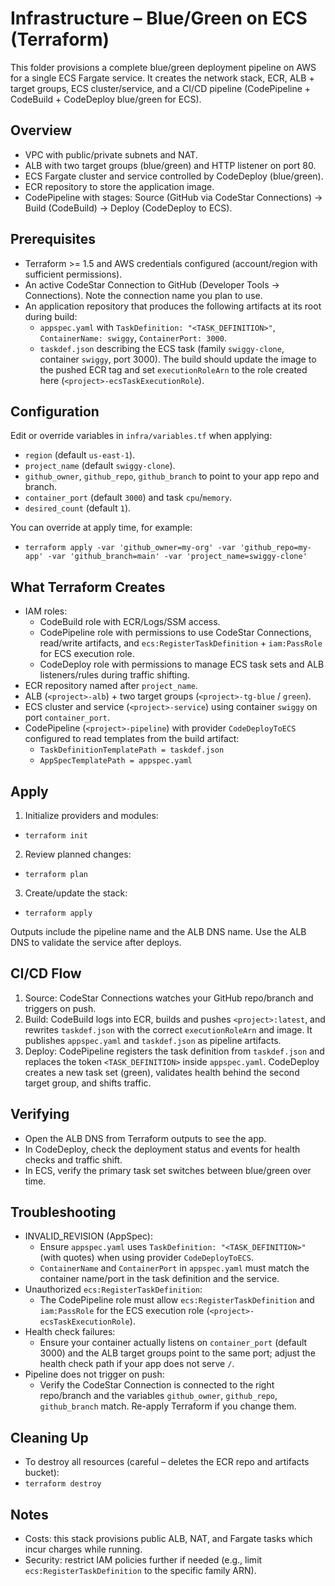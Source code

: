 # Infrastructure – Blue/Green on ECS (Terraform)

This folder provisions a complete blue/green deployment pipeline on AWS for a single ECS Fargate service. It creates the network stack, ECR, ALB + target groups, ECS cluster/service, and a CI/CD pipeline (CodePipeline + CodeBuild + CodeDeploy blue/green for ECS).

## Overview
- VPC with public/private subnets and NAT.
- ALB with two target groups (blue/green) and HTTP listener on port 80.
- ECS Fargate cluster and service controlled by CodeDeploy (blue/green).
- ECR repository to store the application image.
- CodePipeline with stages: Source (GitHub via CodeStar Connections) → Build (CodeBuild) → Deploy (CodeDeploy to ECS).

## Prerequisites
- Terraform >= 1.5 and AWS credentials configured (account/region with sufficient permissions).
- An active CodeStar Connection to GitHub (Developer Tools → Connections). Note the connection name you plan to use.
- An application repository that produces the following artifacts at its root during build:
  - `appspec.yaml` with `TaskDefinition: "<TASK_DEFINITION>"`, `ContainerName: swiggy`, `ContainerPort: 3000`.
  - `taskdef.json` describing the ECS task (family `swiggy-clone`, container `swiggy`, port 3000). The build should update the image to the pushed ECR tag and set `executionRoleArn` to the role created here (`<project>-ecsTaskExecutionRole`).

## Configuration
Edit or override variables in `infra/variables.tf` when applying:
- `region` (default `us-east-1`).
- `project_name` (default `swiggy-clone`).
- `github_owner`, `github_repo`, `github_branch` to point to your app repo and branch.
- `container_port` (default `3000`) and task `cpu`/`memory`.
- `desired_count` (default `1`).

You can override at apply time, for example:
- `terraform apply -var 'github_owner=my-org' -var 'github_repo=my-app' -var 'github_branch=main' -var 'project_name=swiggy-clone'`

## What Terraform Creates
- IAM roles:
  - CodeBuild role with ECR/Logs/SSM access.
  - CodePipeline role with permissions to use CodeStar Connections, read/write artifacts, and `ecs:RegisterTaskDefinition` + `iam:PassRole` for ECS execution role.
  - CodeDeploy role with permissions to manage ECS task sets and ALB listeners/rules during traffic shifting.
- ECR repository named after `project_name`.
- ALB (`<project>-alb`) + two target groups (`<project>-tg-blue` / `green`).
- ECS cluster and service (`<project>-service`) using container `swiggy` on port `container_port`.
- CodePipeline (`<project>-pipeline`) with provider `CodeDeployToECS` configured to read templates from the build artifact:
  - `TaskDefinitionTemplatePath = taskdef.json`
  - `AppSpecTemplatePath = appspec.yaml`

## Apply
1) Initialize providers and modules:
- `terraform init`
2) Review planned changes:
- `terraform plan`
3) Create/update the stack:
- `terraform apply`

Outputs include the pipeline name and the ALB DNS name. Use the ALB DNS to validate the service after deploys.

## CI/CD Flow
1) Source: CodeStar Connections watches your GitHub repo/branch and triggers on push.
2) Build: CodeBuild logs into ECR, builds and pushes `<project>:latest`, and rewrites `taskdef.json` with the correct `executionRoleArn` and image. It publishes `appspec.yaml` and `taskdef.json` as pipeline artifacts.
3) Deploy: CodePipeline registers the task definition from `taskdef.json` and replaces the token `<TASK_DEFINITION>` inside `appspec.yaml`. CodeDeploy creates a new task set (green), validates health behind the second target group, and shifts traffic.

## Verifying
- Open the ALB DNS from Terraform outputs to see the app.
- In CodeDeploy, check the deployment status and events for health checks and traffic shift.
- In ECS, verify the primary task set switches between blue/green over time.

## Troubleshooting
- INVALID_REVISION (AppSpec):
  - Ensure `appspec.yaml` uses `TaskDefinition: "<TASK_DEFINITION>"` (with quotes) when using provider `CodeDeployToECS`.
  - `ContainerName` and `ContainerPort` in `appspec.yaml` must match the container name/port in the task definition and the service.
- Unauthorized `ecs:RegisterTaskDefinition`:
  - The CodePipeline role must allow `ecs:RegisterTaskDefinition` and `iam:PassRole` for the ECS execution role (`<project>-ecsTaskExecutionRole`).
- Health check failures:
  - Ensure your container actually listens on `container_port` (default 3000) and the ALB target groups point to the same port; adjust the health check path if your app does not serve `/`.
- Pipeline does not trigger on push:
  - Verify the CodeStar Connection is connected to the right repo/branch and the variables `github_owner`, `github_repo`, `github_branch` match. Re-apply Terraform if you change them.

## Cleaning Up
- To destroy all resources (careful – deletes the ECR repo and artifacts bucket):
- `terraform destroy`

## Notes
- Costs: this stack provisions public ALB, NAT, and Fargate tasks which incur charges while running.
- Security: restrict IAM policies further if needed (e.g., limit `ecs:RegisterTaskDefinition` to the specific family ARN).

